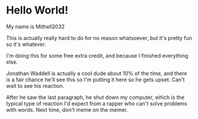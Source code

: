 # Hello World!

My name is Mithell2032

This is actually really hard to do for no reason whatsoever, but it's pretty fun so it's whatever. 

I'm doing this for some free extra credit, and because I finished everything else.

Jonathan Waddell is actually a cool dude about 10% of the time, and there is a fair chance he'll see this so I'm putting it here so he gets upset. Can't wait to see his reaction.

After he saw the last paragraph, he shut down my computer, which is the typical type of reaction I'd expect from a rapper who can't solve problems with words. Next time, don't meme on the memer.